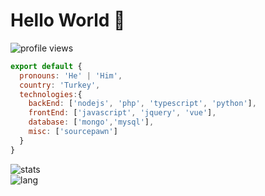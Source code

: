 # Hello World 👋

![profile views](https://komarev.com/ghpvc/?username=shoxruxrashidov)

```js
export default {
  pronouns: 'He' | 'Him',
  country: 'Turkey',
  technologies:{
    backEnd: ['nodejs', 'php', 'typescript', 'python'],
    frontEnd: ['javascript', 'jquery', 'vue'],
    database: ['mongo','mysql'],
    misc: ['sourcepawn']
  }
}
```

![stats](https://github-readme-stats.vercel.app/api?username=shoxruxrashidov&include_all_commits=true)  
![lang](https://github-readme-stats.vercel.app/api/top-langs/?username=shoxruxrashidov)
